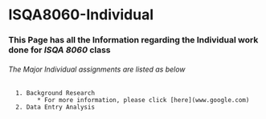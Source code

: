 # ISQA8060-Individual

### This Page has all the Information regarding the Individual work done for _**ISQA 8060**_ class
###### The Major Individual assignments are listed as below

      1. Background Research
            * For more information, please click [here](www.google.com)
      2. Data Entry Analysis
